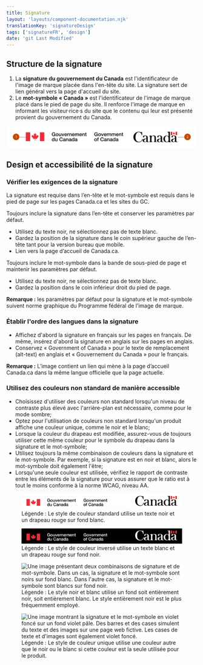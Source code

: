 ```yaml
---
title: Signature
layout: 'layouts/component-documentation.njk'
translationKey: 'signatureDesign'
tags: ['signatureFR', 'design']
date: 'git Last Modified'
---
```


## Structure de la signature

<ol class="anatomy-list">
  <li>La <strong>signature du gouvernement du Canada</strong> est l'identificateur de l'image de marque placée dans l'<gcds-link href="{{ links.header }}">en-tête</gcds-link> du site. La signature sert de lien général vers la page d'accueil du site.</li>
  <li>Le <strong>mot-symbole «&nbsp;Canada&nbsp;»</strong> est l'identificateur de l'image de marque placé dans le <gcds-link href="{{ links.footer }}">pied de page</gcds-link> du site. Il renforce l'image de marque en informant les visiteur·rice·s du site que le contenu qui leur est présenté provient du gouvernement du Canada.</li>
</ol>

<img class="b-sm b-default p-300" src="/images/fr/components/anatomy/gcds-signature-anatomy-fr.svg" alt="Signature avec les étiquettes « Signature du gouvernement du Canada » et « Mot-symbole Canada ». Chaque élément du composant est identifié à l’aide d’un chiffre.]" />

## Design et accessibilité de la signature

### Vérifier les exigences de la signature

La signature est requise dans l’en-tête et le mot-symbole est requis dans le pied de page sur les pages Canada.ca et les sites du GC.

<gcds-details details-title="Éléments requis sur Canada.ca" class="mb-300">
  <gcds-text>Toujours inclure la signature dans l’en-tête et conserver les paramètres par défaut.</gcds-text>
  <ul class="list-disc mb-300">
    <li>Utilisez du texte noir, ne sélectionnez pas de texte blanc.</li>
    <li>Gardez la position de la signature dans le coin supérieur gauche de l’en-tête tant pour la version bureau que mobile.</li>
    <li>Lien vers la page d’accueil de Canada.ca.</li>
  </ul>
  <gcds-text>Toujours inclure le mot-symbole dans la bande de sous-pied de page et maintenir les paramètres par défaut.</gcds-text>
  <ul class="list-disc mb-300">
    <li>Utilisez du texte noir, ne sélectionnez pas de texte blanc.</li>
    <li>Gardez la position dans le coin inférieur droit du pied de page.</li>
  </ul>
  <gcds-text margin-bottom="0"><strong>Remarque :</strong> les paramètres par défaut pour la signature et le mot-symbole suivent <gcds-link href="https://www.canada.ca/fr/secretariat-conseil-tresor/services/communications-gouvernementales/norme-graphique.html" external>norme graphique du Programme fédéral de l’image de marque</gcds-link>.</gcds-text>
</gcds-details>

### Établir l'ordre des langues dans la signature

- Affichez d'abord la signature en français sur les pages en français. De même, insérez d'abord la signature en anglais sur les pages en anglais.
- Conservez «&nbsp;Government of Canada&nbsp;» pour le texte de remplacement (alt-text) en anglais et «&nbsp;Gouvernement du Canada&nbsp;» pour le français.

**Remarque :** L’image contient un lien qui mène à la page d’accueil Canada.ca dans la même langue officielle que la page actuelle.

### Utilisez des couleurs non standard de manière accessible

- Choisissez d'utiliser des couleurs non standard lorsqu'un niveau de contraste plus élevé avec l'arrière-plan est nécessaire, comme pour le mode sombre;
- Optez pour l'utilisation de couleurs non standard lorsqu'un produit affiche une couleur unique, comme le noir et le blanc;
- Lorsque la couleur du drapeau est modifiée, assurez-vous de toujours utiliser cette même couleur pour le symbole du drapeau dans la signature et le mot-symbole;
- Utilisez toujours la même combinaison de couleurs dans la signature et le mot-symbole. Par exemple, si la signature est en noir et blanc, alors le mot-symbole doit également l'être;
- Lorsqu'une seule couleur est utilisée, vérifiez le rapport de contraste entre les éléments de la signature pour vous assurer que le ratio est à tout le moins conforme à la norme WCAG, niveau AA.

<figure class="mb-600">
  <img class="b-sm b-default p-300 mb-100" src="/images/fr/components/example/example-signature-side-by-side-fr.svg" alt="Une image représentant les deux versions de la signature. La signature se trouve à gauche et le mot-symbole est placé à droite." />
  <figcaption>Légende : Le style de couleur standard utilise un texte noir et un drapeau rouge sur fond blanc.</figcaption>
</figure>

<figure class="mb-600">
  <img class="b-sm b-default p-300 mb-100" src="/images/fr/components/example/example-signature-side-by-side-reversed-fr.svg" alt="Une image représentant les deux versions de la signature. La signature se trouve à gauche et le mot-symbole est placé à droite. Cette version utilise du texte blanc sur un fond noir." />
  <figcaption>Légende : Le style de couleur inversé utilise un texte blanc et un drapeau rouge sur fond noir.</figcaption>
</figure>

<figure class="mb-600">
  <img class="b-sm b-default p-300 mb-100" src="/images/fr/components/example/example-signature-bw-fr.svg" alt="Une image présentant deux combinaisons de signature et de mot-symbole. Dans un cas, la signature et le mot-symbole sont noirs sur fond blanc. Dans l'autre cas, la signature et le mot-symbole sont blancs sur fond noir." />
  <figcaption>Légende : Le style noir et blanc utilise un fond soit entièrement noir, soit entièrement blanc. Le style entièrement noir est le plus fréquemment employé.</figcaption>
</figure>

<figure class="mb-600">
  <img class="b-sm b-default p-300 mb-100" src="/images/fr/components/example/example-signature-single-colour-style-fr.svg" alt="Une image montrant la signature et le mot-symbole en violet foncé sur un fond violet pâle. Des barres et des cases simulent du texte et des images sur une page web fictive. Les cases de texte et d'images sont également violet foncé." />
  <figcaption>Légende : Le style de couleur unique utilise une couleur autre que le noir ou le blanc si cette couleur est la seule utilisée pour le produit.</figcaption>
</figure>
